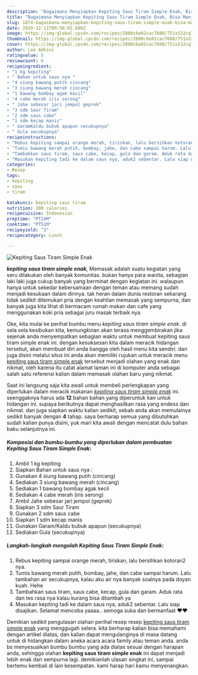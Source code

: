 ```yaml
---
description: "Bagaimana Menyiapkan Kepiting Saus Tiram Simple Enak, Bisa Manjain Lidah"
title: "Bagaimana Menyiapkan Kepiting Saus Tiram Simple Enak, Bisa Manjain Lidah"
slug: 1874-bagaimana-menyiapkan-kepiting-saus-tiram-simple-enak-bisa-manjain-lidah
date: 2020-12-11T09:50:02.696Z
image: https://img-global.cpcdn.com/recipes/2800c6e02cac7600/751x532cq70/kepiting-saus-tiram-simple-enak-foto-resep-utama.jpg
thumbnail: https://img-global.cpcdn.com/recipes/2800c6e02cac7600/751x532cq70/kepiting-saus-tiram-simple-enak-foto-resep-utama.jpg
cover: https://img-global.cpcdn.com/recipes/2800c6e02cac7600/751x532cq70/kepiting-saus-tiram-simple-enak-foto-resep-utama.jpg
author: Lee Adkins
ratingvalue: 5
reviewcount: 6
recipeingredient:
- "1 kg kepiting"
- " Bahan untuk saus nya "
- "4 siung bawang putih cincang"
- "3 siung bawang merah cincang"
- "1 bawang bombay agak kecil"
- "4 cabe merah iris serong"
- " Jahe sebesar jari jempol geprek"
- "3 sdm Saur Tiram"
- "2 sdm saus cabe"
- "1 sdm kecap manis"
- " GaramKaldu bubuk apapun secukupnya"
- " Gula secukupnya"
recipeinstructions:
- "Rebus kepiting sampai orange merah, tiriskan, lalu bersihkan kotoran2 nya."
- "Tumis bawang merah putih, bombay, jahe, dan cabe sampai harum. Lalu tambahan air secukupnya, kalau aku air nya banyak soalnya pada doyan kuah. Hehe"
- "Tambahkan saus tiram, saus cabe, kecap, gula dan garam. Aduk rata dan tes rasa nya kalau kurang bisa ditambah ya"
- "Masukan kepiting tadi ke dalam saus nya, aduk2 sebentar. Lalu siap disajikan. Selamat mencoba yaaaa.. semoga suka dan bermanfaat ❤️❤️"
categories:
- Resep
tags:
- kepiting
- saus
- tiram

katakunci: kepiting saus tiram 
nutrition: 300 calories
recipecuisine: Indonesian
preptime: "PT24M"
cooktime: "PT51M"
recipeyield: "3"
recipecategory: Lunch

---
```



![Kepiting Saus Tiram Simple Enak](https://img-global.cpcdn.com/recipes/2800c6e02cac7600/751x532cq70/kepiting-saus-tiram-simple-enak-foto-resep-utama.jpg)

<b><i>kepiting saus tiram simple enak</i></b>, Memasak adalah suatu kegiatan yang seru dilakukan oleh banyak komunitas. bukan hanya para wanita, sebagian laki laki juga cukup banyak yang berminat dengan kegiatan ini. walaupun hanya untuk sekedar kebersamaan dengan teman atau memang sudah menjadi kesukaan dalam dirinya. tak heran dalam dunia restoran sekarang tidak sedikit ditemukan pria dengan keahlian memasak yang sempurna, dan banyak juga kita lihat di bermacam rumah makan dan cafe yang menggunakan koki pria sebagai juru masak terbaik nya.



Oke, kita mulai ke perihal bumbu menu <i>kepiting saus tiram simple enak</i>. di sela sela kesibukan kita, kemungkinan akan terasa menggembirakan jika sejenak anda menyempatkan sebagian waktu untuk membuat kepiting saus tiram simple enak ini. dengan kesuksesan kita dalam meracik hidangan tersebut, akan membuat diri anda bangga oleh hasil menu kita sendiri. dan juga disini melalui situs ini anda akan memiliki rujukan untuk meracik menu <u>kepiting saus tiram simple enak</u> tersebut menjadi olahan yang enak dan nikmat, oleh karena itu catat alamat laman ini di komputer anda sebagai salah satu referensi kalian dalam memasak olahan baru yang nikmat.


Saat ini langsung saja kita awali untuk membeli perlengkapan yang diperlukan dalam meracik makanan <u><i>kepiting saus tiram simple enak</i></u> ini. seenggaknya harus ada <b>12</b> bahan bahan yang diperuntuk kan untuk hidangan ini. supaya berikutnya dapat menghasilkan rasa yang endess dan nikmat. dan juga siapkan waktu kalian sedikit, sebab anda akan memulainya sedikit banyak dengan <b>4</b> tahap. saya berharap semua yang dibutuhkan sudah kalian punya disini, yuk mari kita awali dengan mencatat dulu bahan baku selanjutnya ini.

<!--inarticleads1-->

##### Komposisi dan bumbu-bumbu yang diperlukan dalam pembuatan Kepiting Saus Tiram Simple Enak:

1. Ambil 1 kg kepiting
1. Siapkan  Bahan untuk saus nya :
1. Gunakan 4 siung bawang putih (cincang)
1. Sediakan 3 siung bawang merah (cincang)
1. Sediakan 1 bawang bombay agak kecil
1. Sediakan 4 cabe merah (iris serong)
1. Ambil  Jahe sebesar jari jempol (geprek)
1. Siapkan 3 sdm Saur Tiram
1. Gunakan 2 sdm saus cabe
1. Siapkan 1 sdm kecap manis
1. Gunakan  Garam/Kaldu bubuk apapun (secukupnya)
1. Sediakan  Gula (secukupnya)




<!--inarticleads2-->

##### Langkah-langkah mengolah Kepiting Saus Tiram Simple Enak:

1. Rebus kepiting sampai orange merah, tiriskan, lalu bersihkan kotoran2 nya.
1. Tumis bawang merah putih, bombay, jahe, dan cabe sampai harum. Lalu tambahan air secukupnya, kalau aku air nya banyak soalnya pada doyan kuah. Hehe
1. Tambahkan saus tiram, saus cabe, kecap, gula dan garam. Aduk rata dan tes rasa nya kalau kurang bisa ditambah ya
1. Masukan kepiting tadi ke dalam saus nya, aduk2 sebentar. Lalu siap disajikan. Selamat mencoba yaaaa.. semoga suka dan bermanfaat ❤️❤️




Demikian sedikit pengulasan olahan perihal resep resep <u>kepiting saus tiram simple enak</u> yang menggugah selera. kita berharap kalian bisa memahami dengan artikel diatas, dan kalian dapat mengulanginya di masa datang untuk di hidangkan dalam aneka acara acara family atau teman anda. anda bs menyesuaikan bumbu bumbu yang ada diatas sesuai dengan harapan anda, sehingga olahan <b>kepiting saus tiram simple enak</b> ini dapat menjadi lebih enak dan sempurna lagi. demikianlah ulasan singkat ini, sampai bertemu kembali di lain kesempatan. kami harap hari kamu menyenangkan.
